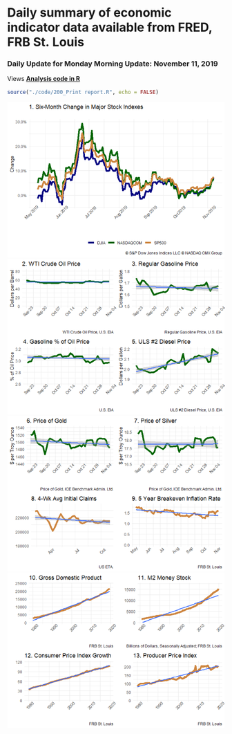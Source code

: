 Daily summary of economic indicator data available from FRED, FRB
St. Louis
================

### Daily Update for Monday Morning Update: November 11, 2019

Views **[Analysis code in R](analysis.md)**

``` r
source("./code/200_Print report.R", echo = FALSE)
```

![](README_files/figure-gfm/unnamed-chunk-1-1.png)<!-- -->![](README_files/figure-gfm/unnamed-chunk-1-2.png)<!-- -->![](README_files/figure-gfm/unnamed-chunk-1-3.png)<!-- -->![](README_files/figure-gfm/unnamed-chunk-1-4.png)<!-- -->
